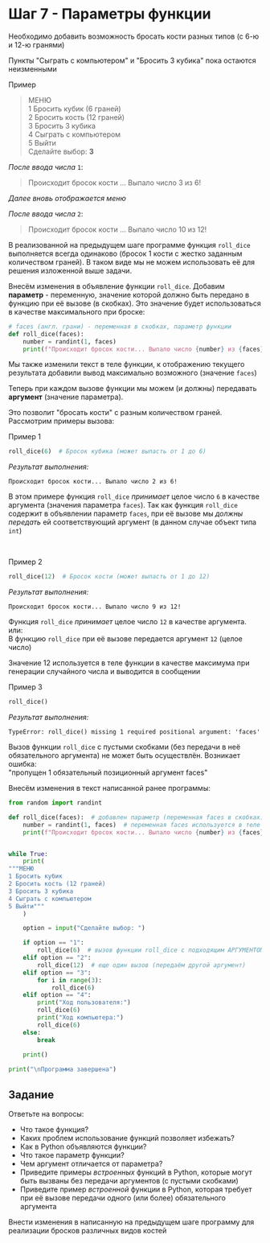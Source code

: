 # Шаг 7 - Параметры функции

Необходимо добавить возможность бросать кости разных типов (с 6-ю и 12-ю гранями)

Пункты "Сыграть с компьютером" и "Бросить 3 кубика" пока остаются неизменными 

Пример 

> МЕНЮ  
> 1 Бросить кубик (6 граней)  
> 2 Бросить кость (12 граней)  
> 3 Бросить 3 кубика  
> 4 Сыграть с компьютером   
> 5 Выйти  
> Сделайте выбор: **3**

_После ввода числа_ `1`:

> Происходит бросок кости ... Выпало число 3 из 6!  

_Далее вновь отображается меню_

_После ввода числа_ `2`:  

> Происходит бросок кости ... Выпало число 10 из 12!     

В реализованной на предыдущем шаге программе функция `roll_dice` выполняется всегда одинаково (бросок 1 кости с жестко заданным количеством граней). В таком виде мы не можем использовать её для решения изложенной выше задачи. 

Внесём изменения в объявление функции `roll_dice`. Добавим **параметр** - переменную, значение которой должно быть передано в функцию при её вызове (в скобках). Это значение будет использоваться в качестве максимального при броске:

```python
# faces (англ. грани) - переменная в скобках, параметр функции
def roll_dice(faces):
    number = randint(1, faces)
    print(f"Происходит бросок кости... Выпало число {number} из {faces}!")
```

Мы также изменили текст в теле функции, к отображению текущего результата добавили вывод максимально возможного (значение `faces`)

Теперь при каждом вызове функции мы можем (и должны) передавать **аргумент** (значение параметра). 

Это позволит "бросать кости" с разным количеством граней. Рассмотрим примеры вызова: 

Пример 1   

```python 
roll_dice(6)  # Бросок кубика (может выпасть от 1 до 6)
```
_Результат выполнения:_
```
Происходит бросок кости... Выпало число 2 из 6!
```
В этом примере функция `roll_dice` _принимает_ целое число `6` в качестве аргумента (значения параметра `faces`). Так как функция `roll_dice` содержит в объявлении параметр `faces`, при её вызове мы _должны передать_ ей соответствующий аргумент (в данном случае объект типа `int`)  

<br>

Пример 2

```python 
roll_dice(12)  # Бросок кости (может выпасть от 1 до 12)
```
_Результат выполнения:_
```
Происходит бросок кости... Выпало число 9 из 12!
```
Функция `roll_dice` _принимает_ целое число `12` в качестве аргумента.  
или:  
В функцию `roll_dice` при её вызове передается аргумент `12` (целое число)   

Значение 12 используется в теле функции в качестве максимума при генерации случайного числа и выводится в сообщении

Пример 3

```python
roll_dice()
```
_Результат выполнения:_
```
TypeError: roll_dice() missing 1 required positional argument: 'faces'
```

Вызов функции `roll_dice` с пустыми скобками (без передачи в неё обязательного аргумента) не может быть осуществлён. Возникает ошибка:  
"пропущен 1 обязательный позиционный аргумент faces"

Внесём изменения в текст написанной ранее программы:

```python
from random import randint

def roll_dice(faces):  # добавлен параметр (переменная faces в скобках)
    number = randint(1, faces)  # переменная faces используется в теле функции
    print(f"Происходит бросок кости... Выпало число {number} из {faces}!")


while True:
    print(
"""МЕНЮ
1 Бросить кубик
2 Бросить кость (12 граней)
3 Бросить 3 кубика
4 Сыграть с компьютером
5 Выйти"""
    )

    option = input("Сделайте выбор: ")

    if option == "1":
        roll_dice(6)  # вызов функции roll_dice с подходящим АРГУМЕНТОМ
    elif option == "2":
        roll_dice(12)  # еще один вызов (передаём другой аргумент)
    elif option == "3":
        for i in range(3):
            roll_dice(6)
    elif option == "4":
        print("Ход пользователя:")
        roll_dice(6)  
        print("Ход компьютера:")
        roll_dice(6)    
    else:
        break
    
    print()

print("\nПрограмма завершена")
```

## Задание

Ответьте на вопросы:
* Что такое функция? 
* Каких проблем использование функций позволяет избежать?
* Как в Python объявляются функции?
* Что такое параметр функции? 
* Чем аргумент отличается от параметра?
* Приведите примеры _встроенных_ функций в Python, которые могут быть вызваны без передачи аргументов (с пустыми скобками)
* Приведите пример _встроенной_ функции в Python, которая требует при её вызове передачи одного (или более) обязательного аргумента

Внести изменения в написанную на предыдущем шаге программу для реализации бросков различных видов костей
